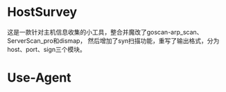 # HostSurvey
这是一款针对主机信息收集的小工具，整合并魔改了goscan-arp_scan、ServerScan_pro和dismap，
然后增加了syn扫描功能，重写了输出格式，分为host、port、sign三个模块。<br>

# Use-Agent

